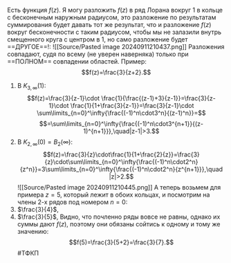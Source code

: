 Есть функция $f(z)$. Я могу разложить $f(z)$ в ряд Лорана вокруг $1$ в кольце с бесконечным наружным радиусом, это разложение по результатам суммирования будет давать тот же результат, что и разложение $f(z)$ вокруг бесконечности с таким радиусом, чтобы мы не залазили внутрь смещенного круга с центром в $1$, но само разложение будет ==ДРУГОЕ==!:
![[Source/Pasted image 20240911210437.png]]
Разложения совпадают, судя по всему (не уверен наверняка) только при ==ПОЛНОМ== совпадении областей.
Пример:
$$f(z)=\frac{3}{z+2}.$$
1. В $K_{3,\infty}(1)$:
$$f(z)=\frac{3}{z-1}\cdot \frac{1}{\frac{(z-1)+3}{z-1}}=\frac{3}{z-1}\cdot \frac{1}{1+\frac{3}{z-1}}=\frac{3}{z-1}\cdot \sum\limits_{n=0}^\infty{\frac{(-1)^n\cdot3^n}{(z-1)^n}}=$$
$$=\sum\limits_{n=0}^\infty{\frac{(-1)^n\cdot3^{n+1}}{(z-1)^{n+1}}},\quad|z-1|>3.$$
2. В $K_{2,\infty}(0)=B_2(\infty)$:
$$f(z)=\frac{3}{z}\cdot\frac{1}{1+\frac{2}{z}}=\frac{3}{z}\cdot\sum\limits_{n=0}^\infty{\frac{(-1)^n\cdot2^n}{z^n}}=3\sum\limits_{n=0}^\infty{\frac{(-1)^n\cdot2^n}{z^{n+1}}},\quad |z|>2.$$
![[Source/Pasted image 20240911210445.png]]
А теперь возьмем для примера $z=5$, который лежит в обоих кольцах, и посмотрим на члены 2-х рядов под номером $n=0$:
1. $\frac{3}{4}$,
2. $\frac{3}{5}$,
Видно, что почленно ряды вовсе не равны, однако их суммы дают $f(z)$, поэтому они обязаны сойтись к одному и тому же значению:
$$f(5)=\frac{3}{5+2}=\frac{3}{7}.$$
#ТФКП 

